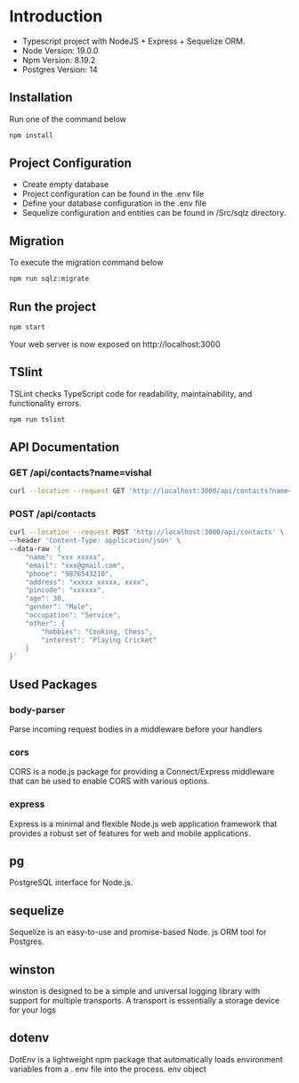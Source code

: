 
# Introduction
- Typescript project with NodeJS + Express + Sequelize ORM.
- Node Version: 19.0.0
- Npm Version: 8.19.2
- Postgres Version: 14

## Installation
Run one of the command below
```bash
npm install
```

## Project Configuration
- Create empty database
- Project configuration can be found in the .env file
- Define your database configuration in the .env file
- Sequelize configuration and entities can be found in /Src/sqlz directory.

## Migration
To execute the migration command below
```bash
npm run sqlz:migrate
```

## Run the project
```bash
npm start
```
Your web server is now exposed on http://localhost:3000

## TSlint 
TSLint checks TypeScript code for readability, maintainability, and functionality errors.
```bash
npm run tslint
```

## API Documentation 
### GET /api/contacts?name=vishal
```bash
curl --location --request GET 'http://localhost:3000/api/contacts?name=xxx'
```

### POST /api/contacts
```bash
curl --location --request POST 'http://localhost:3000/api/contacts' \
--header 'Content-Type: application/json' \
--data-raw '{
    "name": "xxx xxxxx",
    "email": "xxx@gmail.com",
    "phone": "9876543210",
    "address": "xxxxx xxxxx, xxxx",
    "pincode": "xxxxxx",
    "age": 30,
    "gender": "Male",
    "occupation": "Service",
    "other": {
        "hobbies": "Cooking, Chess",
        "interest": "Playing Cricket"
    }
}'
```

## Used Packages 
### body-parser
Parse incoming request bodies in a middleware before your handlers
### cors 
CORS is a node.js package for providing a Connect/Express middleware that can be used to enable CORS with various options.
### express
Express is a minimal and flexible Node.js web application framework that provides a robust set of features for web and mobile applications.
## pg
PostgreSQL interface for Node.js.
## sequelize
Sequelize is an easy-to-use and promise-based Node. js ORM tool for Postgres.
## winston
winston is designed to be a simple and universal logging library with support for multiple transports. A transport is essentially a storage device for your logs
## dotenv
DotEnv is a lightweight npm package that automatically loads environment variables from a . env file into the process. env object
